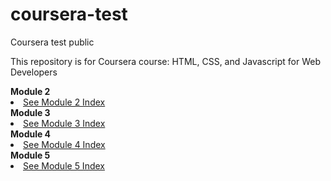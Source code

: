 # coursera-test
Coursera test public
<p>This repository is for Coursera course: HTML, CSS, and Javascript for Web Developers</p>
<section><b>Module 2</b></section>
<li><a href=https://josemerced.github.io/coursera-test/container-assignment/module_solution/index.html target=blank>See Module 2 Index</a>
 <section><b>Module 3</b></section>
<li><a href=https://josemerced.github.io/coursera-test/container-assignment/module_solution/index.html>See Module 3 Index</a>
  <section><b>Module 4</b></section>
<li><a href=https://josemerced.github.io/coursera-test/container-assignment/module_solution/index.html>See Module 4 Index</a>
  <section><b>Module 5</b></section>
<li><a href=https://josemerced.github.io/coursera-test/container-assignment/module_solution/index.html>See Module 5 Index</a>
